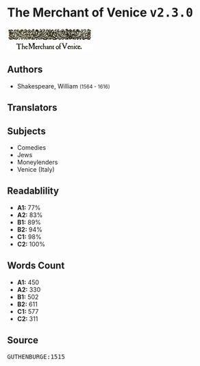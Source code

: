 # The Merchant of Venice <kbd>v2.3.0</kbd>

![](./cover.medium.jpg "")

## Authors


 - Shakespeare, William <small>(1564 - 1616)</small>

## Translators



## Subjects


 - Comedies
 - Jews
 - Moneylenders
 - Venice (Italy)

## Readablility


 - **A1:** 77%
 - **A2:** 83%
 - **B1:** 89%
 - **B2:** 94%
 - **C1:** 98%
 - **C2:** 100%

## Words Count


 - **A1:** 450
 - **A2:** 330
 - **B1:** 502
 - **B2:** 611
 - **C1:** 577
 - **C2:** 311

## Source


<kbd>GUTHENBURGE:1515</kbd>
